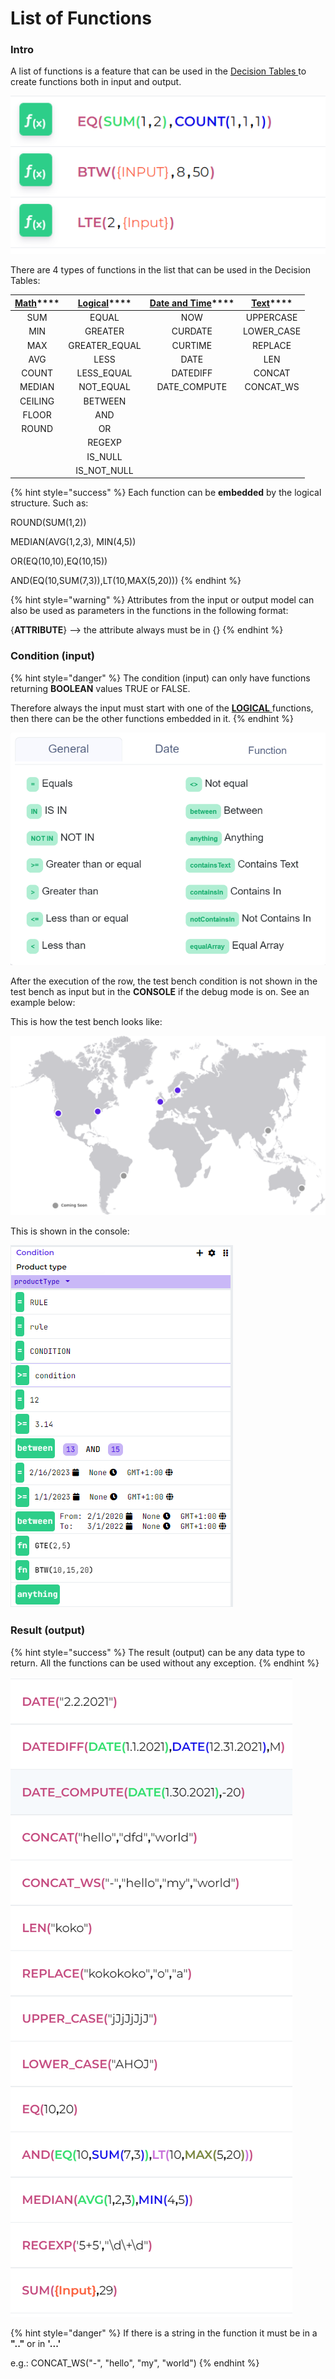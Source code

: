 # List of Functions

### Intro

A list of functions is a feature that can be used in the [Decision Tables ](../decision-table-designer.md)to create functions both in input and output.

![](../../.gitbook/assets/image%20%28136%29.png)

There are 4 types of functions in the list that can be used in the Decision Tables:

| [**Math**](math.md)\*\*\*\* | [**Logical**](logical.md)\*\*\*\* | [**Date and Time**](date-and-time.md)\*\*\*\* | [**Text**](text.md)\*\*\*\* |
| :---: | :---: | :---: | :---: |
| SUM | EQUAL | NOW | UPPERCASE |
| MIN | GREATER | CURDATE | LOWER\_CASE |
| MAX | GREATER\_EQUAL | CURTIME | REPLACE |
| AVG | LESS | DATE | LEN |
| COUNT | LESS\_EQUAL | DATEDIFF | CONCAT |
| MEDIAN | NOT\_EQUAL | DATE\_COMPUTE | CONCAT\_WS  |
| CEILING | BETWEEN |  |  |
| FLOOR | AND |  |  |
| ROUND | OR |  |  |
|  | REGEXP |  |  |
|  | IS\_NULL |  |  |
|  | IS_NOT_NULL |  |  |

{% hint style="success" %}
Each function can be **embedded** by the logical structure. Such as:

ROUND\(SUM\(1,2\)\)

MEDIAN\(AVG\(1,2,3\), MIN\(4,5\)\)

OR\(EQ\(10,10\),EQ\(10,15\)\)

AND\(EQ\(10,SUM\(7,3\)\),LT\(10,MAX\(5,20\)\)\)
{% endhint %}

{% hint style="warning" %}
Attributes from the input or output model can also be used as parameters in the functions in the following format:

{**ATTRIBUTE**} --&gt; the attribute always must be in {}
{% endhint %}

### Condition \(input\)

{% hint style="danger" %}
The condition \(input\) can only have functions returning **BOOLEAN** values TRUE or FALSE.

Therefore always the input must start with one of the [**LOGICAL** ](logical.md)functions, then there can be the other functions embedded in it.
{% endhint %}

![Example of how the input must be.](../../.gitbook/assets/image%20%28134%29.png)

After the execution of the row, the test bench condition is not shown in the test bench as input but in the **CONSOLE** if the debug mode is on. See an example below:

This is how the test bench looks like:

![](../../.gitbook/assets/image%20%28133%29.png)

This is shown in the console:

![](../../.gitbook/assets/image%20%28132%29.png)

### Result \(output\)

{% hint style="success" %}
The result \(output\) can be any data type to return. All the functions can be used without any exception.
{% endhint %}

![](../../.gitbook/assets/func.png)

{% hint style="danger" %}
If there is a string in the function it must be in a **".."** or in **'...'**

e.g.: CONCAT\_WS\("-", "hello", "my", "world"\)
{% endhint %}

